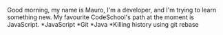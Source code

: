 Good morning, my name is Mauro, I'm a developer, and I'm trying to learn something new.
My favourite CodeSchool's path at the moment is JavaScript.
*JavaScript
*Git
*Java
*Killing history using git rebase